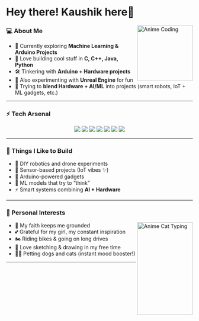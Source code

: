 # Hey there! Kaushik here👋  

<img align="right" alt="Anime Coding" width="150" src="https://media.tenor.com/2roX3uxz_68AAAAM/anime-coding.gif">

### 💻 About Me  
- 🌱 Currently exploring **Machine Learning & Arduino Projects**  
- 🚀 Love building cool stuff in **C, C++, Java, Python**  
- 🛠️ Tinkering with **Arduino + Hardware projects**  
- 🎯 Also experimenting with **Unreal Engine** for fun  
- 🤖 Trying to **blend Hardware + AI/ML** into projects (smart robots, IoT + ML gadgets, etc.)  

---

### ⚡ Tech Arsenal  

<p align="center">
  <img src="https://img.shields.io/badge/-C-00599C?style=flat&logo=c&logoColor=white" />
  <img src="https://img.shields.io/badge/-C++-00599C?style=flat&logo=c%2B%2B&logoColor=white" />
  <img src="https://img.shields.io/badge/-Java-red?style=flat&logo=java&logoColor=white" />
  <img src="https://img.shields.io/badge/-Python-3776AB?style=flat&logo=python&logoColor=white" />
  <img src="https://img.shields.io/badge/-Unreal%20Engine-0E1128?style=flat&logo=unrealengine" />
  <img src="https://img.shields.io/badge/-Arduino-00979D?style=flat&logo=arduino&logoColor=white" />
  <img src="https://img.shields.io/badge/-TensorFlow-FF6F00?style=flat&logo=tensorflow&logoColor=white" />
</p>

---

### 🔧 Things I Like to Build  
- 🤖 DIY robotics and drone experiments  
- 📡 Sensor-based projects (IoT vibes ✨)  
- 🔋 Arduino-powered gadgets  
- 🧠 ML models that try to “think”  
- ⚡ Smart systems combining **AI + Hardware**  

---


### 🌸 Personal Interests  
<img align="right" width="150" height="250" src="https://media.giphy.com/media/v1.Y2lkPTc5MGI3NjExa3kza2ZjeHB5b2x1eDR0dXN4N2V6ankwYTNmb2R6czB6bGJjYzExOCZlcD12MV9naWZzX3NlYXJjaCZjdD1n/heIX5HfWgEYlW/giphy.gif" alt="Anime Cat Typing">


- 🙏 My faith keeps me grounded  
- 💕 Grateful for my girl, my constant inspiration  
- 🏍️ Riding bikes & going on long drives  
- 🎨 Love sketching & drawing in my free time  
- 🐶🐱 Petting dogs and cats (instant mood booster!)  

---
